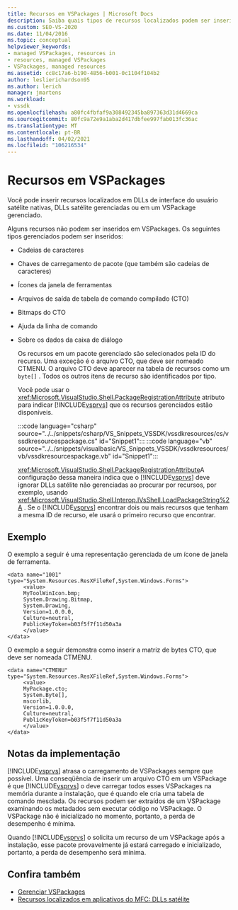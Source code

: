 ```yaml
---
title: Recursos em VSPackages | Microsoft Docs
description: Saiba quais tipos de recursos localizados podem ser inseridos no VSPackages. Você também pode inserir recursos em DLLs nativas de interface do usuário satélite ou em DLLs satélite gerenciadas.
ms.custom: SEO-VS-2020
ms.date: 11/04/2016
ms.topic: conceptual
helpviewer_keywords:
- managed VSPackages, resources in
- resources, managed VSPackages
- VSPackages, managed resources
ms.assetid: cc8c17a6-b190-4856-b001-0c1104f104b2
author: leslierichardson95
ms.author: lerich
manager: jmartens
ms.workload:
- vssdk
ms.openlocfilehash: a80fc4fbfaf9a308492345ba897363d31d4669ca
ms.sourcegitcommit: 80fc9a72e9a1aba2d417dbfee997fab013fc36ac
ms.translationtype: MT
ms.contentlocale: pt-BR
ms.lasthandoff: 04/02/2021
ms.locfileid: "106216534"
---
```

# <a name="resources-in-vspackages"></a>Recursos em VSPackages
Você pode inserir recursos localizados em DLLs de interface do usuário satélite nativas, DLLs satélite gerenciadas ou em um VSPackage gerenciado.

 Alguns recursos não podem ser inseridos em VSPackages. Os seguintes tipos gerenciados podem ser inseridos:

- Cadeias de caracteres

- Chaves de carregamento de pacote (que também são cadeias de caracteres)

- Ícones da janela de ferramentas

- Arquivos de saída de tabela de comando compilado (CTO)

- Bitmaps do CTO

- Ajuda da linha de comando

- Sobre os dados da caixa de diálogo

  Os recursos em um pacote gerenciado são selecionados pela ID do recurso. Uma exceção é o arquivo CTO, que deve ser nomeado CTMENU. O arquivo CTO deve aparecer na tabela de recursos como um `byte[]` . Todos os outros itens de recurso são identificados por tipo.

  Você pode usar o <xref:Microsoft.VisualStudio.Shell.PackageRegistrationAttribute> atributo para indicar [!INCLUDE[vsprvs](../../code-quality/includes/vsprvs_md.md)] que os recursos gerenciados estão disponíveis.

  :::code language="csharp" source="../../snippets/csharp/VS_Snippets_VSSDK/vssdkresources/cs/vssdkresourcespackage.cs" id="Snippet1":::
  :::code language="vb" source="../../snippets/visualbasic/VS_Snippets_VSSDK/vssdkresources/vb/vssdkresourcespackage.vb" id="Snippet1":::

  <xref:Microsoft.VisualStudio.Shell.PackageRegistrationAttribute>A configuração dessa maneira indica que o [!INCLUDE[vsprvs](../../code-quality/includes/vsprvs_md.md)] deve ignorar DLLs satélite não gerenciadas ao procurar por recursos, por exemplo, usando <xref:Microsoft.VisualStudio.Shell.Interop.IVsShell.LoadPackageString%2A> . Se o [!INCLUDE[vsprvs](../../code-quality/includes/vsprvs_md.md)] encontrar dois ou mais recursos que tenham a mesma ID de recurso, ele usará o primeiro recurso que encontrar.

## <a name="example"></a>Exemplo
 O exemplo a seguir é uma representação gerenciada de um ícone de janela de ferramenta.

```
<data name="1001"
type="System.Resources.ResXFileRef,System.Windows.Forms">
     <value>
     MyToolWinIcon.bmp;
     System.Drawing.Bitmap,
     System.Drawing,
     Version=1.0.0.0,
     Culture=neutral,
     PublicKeyToken=b03f5f7f11d50a3a
     </value>
</data>
```

 O exemplo a seguir demonstra como inserir a matriz de bytes CTO, que deve ser nomeada CTMENU.

```
<data name="CTMENU"
type="System.Resources.ResXFileRef,System.Windows.Forms">
     <value>
     MyPackage.cto;
     System.Byte[],
     mscorlib,
     Version=1.0.0.0,
     Culture=neutral,
     PublicKeyToken=b03f5f7f11d50a3a
     </value>
</data>
```

## <a name="implementation-notes"></a>Notas da implementação
 [!INCLUDE[vsprvs](../../code-quality/includes/vsprvs_md.md)] atrasa o carregamento de VSPackages sempre que possível. Uma conseqüência de inserir um arquivo CTO em um VSPackage é que [!INCLUDE[vsprvs](../../code-quality/includes/vsprvs_md.md)] o deve carregar todos esses VSPackages na memória durante a instalação, que é quando ele cria uma tabela de comando mesclada. Os recursos podem ser extraídos de um VSPackage examinando os metadados sem executar código no VSPackage. O VSPackage não é inicializado no momento, portanto, a perda de desempenho é mínima.

 Quando [!INCLUDE[vsprvs](../../code-quality/includes/vsprvs_md.md)] o solicita um recurso de um VSPackage após a instalação, esse pacote provavelmente já estará carregado e inicializado, portanto, a perda de desempenho será mínima.

## <a name="see-also"></a>Confira também
- [Gerenciar VSPackages](../../extensibility/managing-vspackages.md)
- [Recursos localizados em aplicativos do MFC: DLLs satélite](/cpp/build/localized-resources-in-mfc-applications-satellite-dlls)
